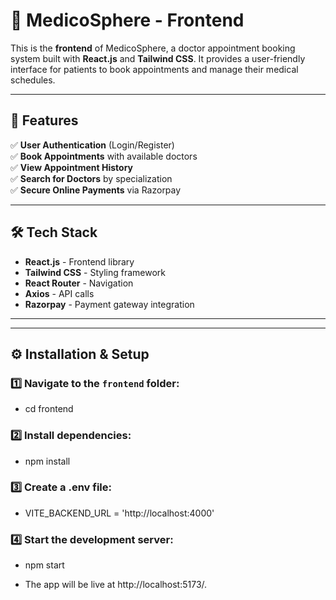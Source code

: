 # 🏥 MedicoSphere - Frontend

This is the **frontend** of MedicoSphere, a doctor appointment booking system built with **React.js** and **Tailwind CSS**. It provides a user-friendly interface for patients to book appointments and manage their medical schedules.

---

## 🚀 Features

✅ **User Authentication** (Login/Register)  
✅ **Book Appointments** with available doctors  
✅ **View Appointment History**  
✅ **Search for Doctors** by specialization  
✅ **Secure Online Payments** via Razorpay

---

## 🛠️ Tech Stack

- **React.js** - Frontend library
- **Tailwind CSS** - Styling framework
- **React Router** - Navigation
- **Axios** - API calls
- **Razorpay** - Payment gateway integration

---

---

## ⚙️ Installation & Setup

### 1️⃣ Navigate to the `frontend` folder:

- cd frontend

### 2️⃣ Install dependencies:

- npm install

### 3️⃣ Create a .env file:

- VITE_BACKEND_URL = 'http://localhost:4000'

### 4️⃣ Start the development server:

- npm start

- The app will be live at http://localhost:5173/.
